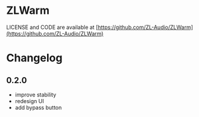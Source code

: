 # ZLWarm

LICENSE and CODE are available at [https://github.com/ZL-Audio/ZLWarm](https://github.com/ZL-Audio/ZLWarm)

# Changelog

## 0.2.0

- improve stability
- redesign UI
- add bypass button
